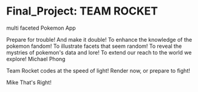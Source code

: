 # Final_Project: TEAM ROCKET
multi faceted Pokemon App 

Prepare for trouble!
And make it double!
To enhance the knowledge of the pokemon fandom!
To illustrate facets that seem random!
To reveal the mystries of pokemon's data and lore!
To extend our reach to the world we explore!
Michael
Phong

Team Rocket codes at the speed of light!
Render now, or prepare to fight!

Mike
That's Right!
